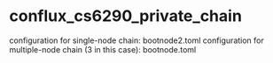 # conflux_cs6290_private_chain
configuration for single-node chain: bootnode2.toml
configuration for multiple-node chain (3 in this case): bootnode.toml
